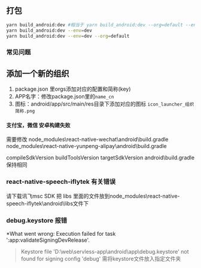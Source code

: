 ## 打包

```bash
yarn build_android:dev #相当于 yarn build_android:dev --org=default --env=dev
yarn build_android:dev --env=dev
yarn build_android:dev --env=dev --org=default
```



### 常见问题 

## 添加一个新的组织

1. package.json 里orgs添加对应的配置和简称(key)
2. APP名字：修改package.json里的`name_cn`
3. 图标：android/app/src/main/res目录下添加对应的图标  `icon_launcher_组织简称.png`


#### 支付宝，微信 安卓构建失败

需要修改
node_modules\react-native-wechat\android\build.gradle
node_modules\react-native-yunpeng-alipay\android\build.gradle

compileSdkVersion
buildToolsVersion
targetSdkVersion
android\build.gradle 保持相同





### react-native-speech-iflytek 有关错误 
请下载讯飞msc SDK  把 libs 里面的文件放到node_modules\react-native-speech-iflytek\android\libs文件下

### debug.keystore 报错 
*What went wrong:
Execution failed for task ':app:validateSigningDevRelease'.
> Keystore file 'D:\web\servless-app\android\app\debug.keystore' not found for signing config 'debug'
需将keystore文件放入指定文件夹
